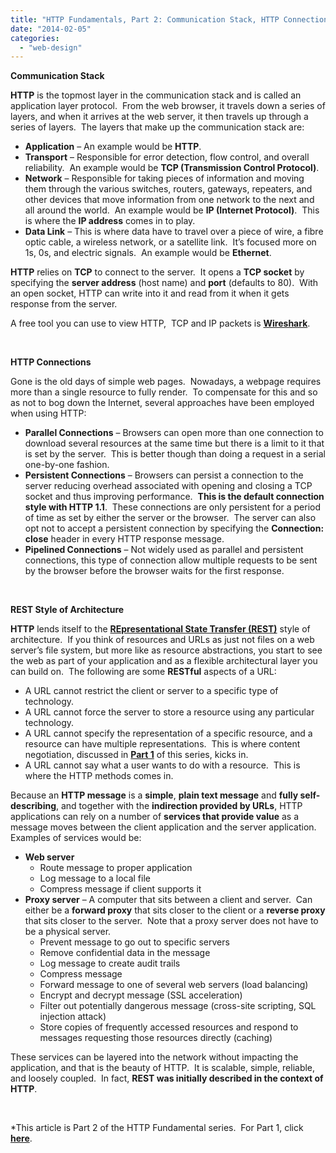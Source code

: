 ```yaml
---
title: "HTTP Fundamentals, Part 2: Communication Stack, HTTP Connections, and REST Style of Architecture"
date: "2014-02-05"
categories: 
  - "web-design"
---
```


**Communication Stack**

**HTTP** is the topmost layer in the communication stack and is called an application layer protocol.  From the web browser, it travels down a series of layers, and when it arrives at the web server, it then travels up through a series of layers.  The layers that make up the communication stack are:

- **Application** – An example would be **HTTP**.
- **Transport** – Responsible for error detection, flow control, and overall reliability.  An example would be **TCP (Transmission Control Protocol)**.
- **Network** – Responsible for taking pieces of information and moving them through the various switches, routers, gateways, repeaters, and other devices that move information from one network to the next and all around the world.  An example would be **IP (Internet Protocol)**.  This is where the **IP address** comes in to play.
- **Data Link** – This is where data have to travel over a piece of wire, a fibre optic cable, a wireless network, or a satellite link.  It’s focused more on 1s, 0s, and electric signals.  An example would be **Ethernet**.

**HTTP** relies on **TCP** to connect to the server.  It opens a **TCP socket** by specifying the **server address** (host name) and **port** (defaults to 80).  With an open socket, HTTP can write into it and read from it when it gets response from the server.

A free tool you can use to view HTTP,  TCP and IP packets is [**Wireshark**](http://www.wireshark.org/).

 

**HTTP Connections**

Gone is the old days of simple web pages.  Nowadays, a webpage requires more than a single resource to fully render.  To compensate for this and so as not to bog down the Internet, several approaches have been employed   when using HTTP:

- **Parallel Connections** – Browsers can open more than one connection to download several resources at the same time but there is a limit to it that is set by the server.  This is better though than doing a request in a serial one-by-one fashion.
- **Persistent Connections** – Browsers can persist a connection to the server reducing overhead associated with opening and closing a TCP socket and thus improving performance.  **This is the default connection style with HTTP 1.1**.  These connections are only persistent for a period of time as set by either the server or the browser.  The server can also opt not to accept a persistent connection by specifying the **Connection: close** header in every HTTP response message.
- **Pipelined Connections** – Not widely used as parallel and persistent connections, this type of connection allow multiple requests to be sent by the browser before the browser waits for the first response.

 

**REST Style of Architecture**

**HTTP** lends itself to the **[REpresentational State Transfer (REST)](http://en.wikipedia.org/wiki/Representational_state_transfer)** style of architecture.  If you think of resources and URLs as just not files on a web server’s file system, but more like as resource abstractions, you start to see the web as part of your application and as a flexible architectural layer you can build on.  The following are some **RESTful** aspects of a URL:

- A URL cannot restrict the client or server to a specific type of technology.
- A URL cannot force the server to store a resource using any particular technology.
- A URL cannot specify the representation of a specific resource, and a resource can have multiple representations.  This is where content negotiation, discussed in [**Part 1**](http://rodansotto.wordpress.com/2013/10/29/http-fundamentals-part-1-url-encoding-request-and-response/) of this series, kicks in.
- A URL cannot say what a user wants to do with a resource.  This is where the HTTP methods comes in.

Because an **HTTP message** is a **simple**, **plain text message** and **fully self-describing**, and together with the **indirection provided by URLs**, HTTP applications can rely on a number of **services that provide value** as a message moves between the client application and the server application.  Examples of services would be:

- **Web server**
    - Route message to proper application
    - Log message to a local file
    - Compress message if client supports it
- **Proxy server** – A computer that sits between a client and server.  Can either be a **forward proxy** that sits closer to the client or a **reverse proxy** that sits closer to the server.  Note that a proxy server does not have to be a physical server.
    - Prevent message to go out to specific servers
    - Remove confidential data in the message
    - Log message to create audit trails
    - Compress message
    - Forward message to one of several web servers (load balancing)
    - Encrypt and decrypt message (SSL acceleration)
    - Filter out potentially dangerous message (cross-site scripting, SQL injection attack)
    - Store copies of frequently accessed resources and respond to messages requesting those resources directly (caching)

These services can be layered into the network without impacting the application, and that is the beauty of HTTP.  It is scalable, simple, reliable, and loosely coupled.  In fact, **REST was initially described in the context of HTTP**.

 

\*This article is Part 2 of the HTTP Fundamental series.  For Part 1, click [**here**](http://rodansotto.wordpress.com/2013/10/29/http-fundamentals-part-1-url-encoding-request-and-response/).
